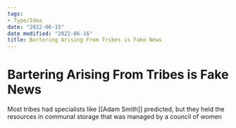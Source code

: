 ```yaml
---
tags:
- Type/Idea
date: "2022-06-15"
date modified: "2022-06-16"
title: Bartering Arising From Tribes is Fake News
---
```


# Bartering Arising From Tribes is Fake News
Most tribes had specialists like [[Adam Smith]] predicted, but they held the resources in communal storage that was managed by a council of women
